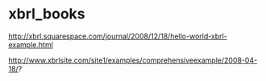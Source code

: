 # xbrl_books

http://xbrl.squarespace.com/journal/2008/12/18/hello-world-xbrl-example.html

http://www.xbrlsite.com/site1/examples/comprehensiveexample/2008-04-18/?
